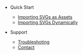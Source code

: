 - Quick Start
  - [Importing SVGs as Assets](/import)
  - [Importing SVGs Dynamically](/dynamicimport)

- Support
  - [Troubleshoting](/troubleshoting)
  - [Contact](/support)

